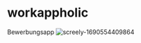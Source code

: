 # workappholic
Bewerbungsapp
![screely-1690554409864](https://github.com/mikajed/workappholic/assets/84669111/0ffd46e3-3bc9-43c0-9187-2f137c44bbad)
